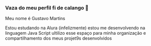 ### Vaza do meu perfil fi de calango 🤙

Meu nome é Gustavo Martins

Estou estudando na Alura (infelizmente)
estou me desenvolvendo na linguagem Java Script
ultilizo esse espaço para minha organização e compartilhamento dos meus projet9s desenvolvidos 
